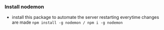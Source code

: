 ### Install nodemon

- install this package to automate the server restarting everytime changes are made
    `npm install -g nodemon / npm i -g nodemon`

    
